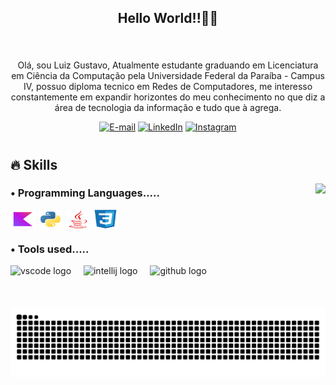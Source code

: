 <h2 align="center">Hello World!!👋🏽</h2>

###

<br clear="both">

<p align="center">Olá, sou Luiz Gustavo, Atualmente estudante graduando em Licenciatura em Ciência da Computação pela Universidade Federal da Paraíba - Campus IV, possuo diploma tecnico em Redes de Computadores, me interesso constantemente em expandir horizontes do meu conhecimento no que diz a área de tecnologia da informação e tudo que à agrega. 

<!-- [<h1 align="center"> -->

<div align="center">
  
[![E-mail](https://img.shields.io/badge/-Email-000?style=for-the-badge&logo=microsoft-outlook&logoColor=00ccff&color:FFF)](mailto:luiz.santos@dcx.ufpb.br)
[![LinkedIn](https://img.shields.io/badge/-LinkedIn-000?style=for-the-badge&logo=linkedin&logoColor=00ccff&color:FFF)](https:///www.linkedin.com/in/dutavolg12/)
[![Instagram](https://img.shields.io/badge/-Instagram-000?style=for-the-badge&logo=instagram&logoColor=00ccff&color:FFF)](https://www.instagram.com/dutavo_lg12/)

</div>
<!--</h1>-->

#
<!-- STATUS GITHUB
<div style="text-align: center;" align="center">
  <h3> ___Dutavo's GitHub Stats___ </h3> -->
  
<div align="center">
  <!--<img src="https://github-readme-stats.vercel.app/api?username=Dutavo&hide_title=false&hide_rank=false&show_icons=false&include_all_commits=true&count_private=true&disable_animations=false&theme=github_dark&locale=en&hide_border=false&order=1&custom_title=Dutavo's%20GitHub%20Stats" height="150" alt="stats graph"  />-->
 <!-- <img src="https://github-readme-stats.vercel.app/api/top-langs?username=Dutavo&locale=en&hide_title=false&layout=compact&card_width=320&langs_count=5&theme=github_dark&hide_border=false&order=2" height="150" alt="languages graph"  /> -->

<!-- LINGUAGENS QUE USA
![Top Langs](https://github-readme-stats.vercel.app/api/top-langs/?username=Dutavo&layout=compact&theme=github_dark)
-->

<h2 align="left"> 🔥 Skills </h2>

  <img align="right" height="200" src="https://i.pinimg.com/originals/74/63/59/74635989b770a38189fff31a8ef152ea.gif"  />


<!-- Skills: Programming Languages -->

  <div style="flex-basis: 48%;">
    <div align="left">
    <h3>• Programming Languages.....</h3>
    <div align="left">
      <img align="center" alt="Python" height="30" width="40" src="https://raw.githubusercontent.com/devicons/devicon/master/icons/kotlin/kotlin-original.svg">
      <img align="center" alt="Python" height="30" width="40" src="https://raw.githubusercontent.com/devicons/devicon/master/icons/python/python-original.svg">
      <img align="center" alt="Js" height="30" width="40" src="https://raw.githubusercontent.com/devicons/devicon/master/icons/java/java-plain.svg">
      <img align="center" alt="CSS" height="30" width="40" src="https://raw.githubusercontent.com/devicons/devicon/master/icons/css3/css3-original.svg">
    <div align="right">
</div>

  <!-- Skills: Tools & Frameworks -->
  <div style="flex-basis: 48%;">
    <h3>• Tools used.....</h3>
    <div align="left">
  <img src="https://cdn.jsdelivr.net/gh/devicons/devicon/icons/vscode/vscode-original.svg" height="25" alt="vscode logo"  />
  <img width="12" />
  <img src="https://cdn.jsdelivr.net/gh/devicons/devicon/icons/intellij/intellij-original.svg" height="25" alt="intellij logo"/>
  <img width="12" />
  <img  src="https://cdn.jsdelivr.net/gh/devicons/devicon/icons/github/github-original.svg" height="30" alt="github logo"  />  
  <img width="12" />
</div>

#
<picture align="center">
  <source media="(prefers-color-scheme: dark)" srcset="https://raw.githubusercontent.com/Dutavo/Dutavo/output/github-contribution-grid-snake-dark.svg">
  <source media="(prefers-color-scheme: light)" srcset="https://raw.githubusercontent.com/Dutavo/Dutavo/output/github-contribution-grid-snake-dark.svg">
  <img align="center" alt="github contribution grid snake animation" src="https://raw.githubusercontent.com/Dutavo/Dutavo/output/github-contribution-grid-snake.svg">
</picture>

